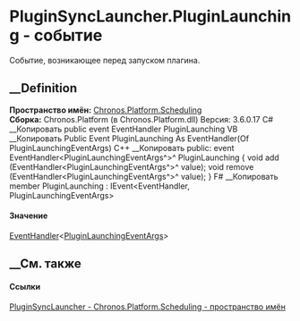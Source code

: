 # PluginSyncLauncher.PluginLaunching - событие
Событие, возникающее перед запуском плагина.
## __Definition
 **Пространство имён:**
[Chronos.Platform.Scheduling](N_Chronos_Platform_Scheduling.htm)  
 **Сборка:** Chronos.Platform (в Chronos.Platform.dll) Версия: 3.6.0.17
C# __Копировать
     public event EventHandler<PluginLaunchingEventArgs> PluginLaunching
VB __Копировать
     Public Event PluginLaunching As EventHandler(Of PluginLaunchingEventArgs)
C++ __Копировать
     public:
     event EventHandler<PluginLaunchingEventArgs^>^ PluginLaunching {
    	void add (EventHandler<PluginLaunchingEventArgs^>^ value);
    	void remove (EventHandler<PluginLaunchingEventArgs^>^ value);
    }
F# __Копировать
     member PluginLaunching : IEvent<EventHandler<PluginLaunchingEventArgs>,
        PluginLaunchingEventArgs>
#### Значение
[EventHandler](https://learn.microsoft.com/dotnet/api/system.eventhandler-1)<[PluginLaunchingEventArgs](T_Chronos_Platform_Scheduling_PluginLaunchingEventArgs.htm)>
##  __См. также
#### Ссылки
[PluginSyncLauncher - ](T_Chronos_Platform_Scheduling_PluginSyncLauncher.htm)
[Chronos.Platform.Scheduling - пространство
имён](N_Chronos_Platform_Scheduling.htm)
